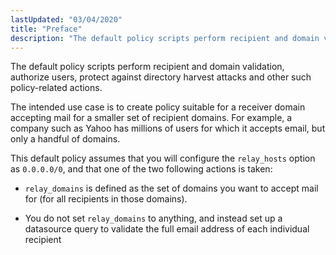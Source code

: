```yaml
---
lastUpdated: "03/04/2020"
title: "Preface"
description: "The default policy scripts perform recipient and domain validation authorize users protect against directory harvest attacks and other such policy related actions The intended use case is to create policy suitable for a receiver domain accepting mail for a smaller set of recipient domains For example a company such as..."
---
```


The default policy scripts perform recipient and domain validation, authorize users, protect against directory harvest attacks and other such policy-related actions.

The intended use case is to create policy suitable for a receiver domain accepting mail for a smaller set of recipient domains. For example, a company such as Yahoo has millions of users for which it accepts email, but only a handful of domains.

This default policy assumes that you will configure the `relay_hosts` option as `0.0.0.0/0`, and that one of the two following actions is taken:

*   `relay_domains` is defined as the set of domains you want to accept mail for (for all recipients in those domains).

*   You do not set `relay_domains` to anything, and instead set up a datasource query to validate the full email address of each individual recipient